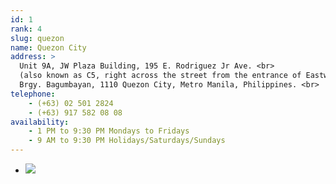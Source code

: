 ```yaml
---
id: 1
rank: 4
slug: quezon
name: Quezon City
address: >
  Unit 9A, JW Plaza Building, 195 E. Rodriguez Jr Ave. <br>
  (also known as C5, right across the street from the entrance of Eastwood, quezon) <br>
  Brgy. Bagumbayan, 1110 Quezon City, Metro Manila, Philippines. <br>
telephone:
    - (+63) 02 501 2824
    - (+63) 917 582 08 08
availability:
    - 1 PM to 9:30 PM Mondays to Fridays
    - 9 AM to 9:30 PM Holidays/Saturdays/Sundays
---
```

<div id="TA_socialButtonReviews71" class="TA_socialButtonReviews">
  <ul id="icxi0ooFtBLn" class="TA_links lhj6es3">
    <li id="ThyOrBSeJ" class="dbS1Vpglv">
      <a target="_blank" href="http://www.tripadvisor.com.ph/Attraction_Review-g298574-d7142887-Reviews-Mystery_Manila-Quezon_City_Metro_Manila_Luzon.html"><img src="http://www.tripadvisor.com.ph/img/cdsi/img2/branding/socialWidget/20x28_green-21692-2.png"/></a>
    </li>
  </ul>
</div>
<script src="http://www.jscache.com/wejs?wtype=socialButtonReviews&amp;uniq=71&amp;locationId=7142887&amp;color=green&amp;size=rect&amp;lang=en_PH&amp;display_version=2"></script>